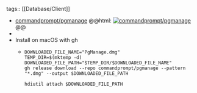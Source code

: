 tags:: [[Database/Client]]

- [commandprompt/pgmanage](https://github.com/commandprompt/pgmanage)
  @@html: <a href="https://github.com/commandprompt/pgmanage/"><img src="https://github-readme-stats-astronomer.vercel.app/api/pin/?username=commandprompt&repo=pgmanage&theme=tokyonight" alt="commandprompt/pgmanage"/></a>@@
-
- Install on macOS with gh
	- ```shell
	  DOWNLOADED_FILE_NAME="PgManage.dmg"
	  TEMP_DIR=$(mktemp -d)
	  DOWNLOADED_FILE_PATH="$TEMP_DIR/$DOWNLOADED_FILE_NAME"
	  gh release download --repo commandprompt/pgmanage --pattern "*.dmg" --output $DOWNLOADED_FILE_PATH
	  
	  hdiutil attach $DOWNLOADED_FILE_PATH
	  ```